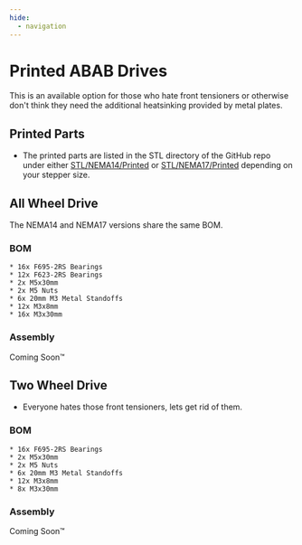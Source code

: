 ```yaml
---
hide:
  - navigation
---
```

# Printed ABAB Drives

This is an available option for those who hate front tensioners or otherwise don't think they need the additional heatsinking provided by metal plates.

## Printed Parts
* The printed parts are listed in the STL directory of the GitHub repo under either [STL/NEMA14/Printed](https://github.com/aTinyShellScript/v2.4_AWD/tree/main/STLs/NEMA14/Printed) or [STL/NEMA17/Printed](https://github.com/aTinyShellScript/v2.4_AWD/tree/main/STLs/NEMA17/Printed) depending on your stepper size. 

## All Wheel Drive
The NEMA14 and NEMA17 versions share the same BOM.

### BOM
    * 16x F695-2RS Bearings
    * 12x F623-2RS Bearings
    * 2x M5x30mm
    * 2x M5 Nuts
    * 6x 20mm M3 Metal Standoffs
    * 12x M3x8mm
    * 16x M3x30mm

### Assembly

Coming Soon™

## Two Wheel Drive
* Everyone hates those front tensioners, lets get rid of them.

### BOM
    * 16x F695-2RS Bearings
    * 2x M5x30mm
    * 2x M5 Nuts
    * 6x 20mm M3 Metal Standoffs
    * 12x M3x8mm
    * 8x M3x30mm

### Assembly

Coming Soon™